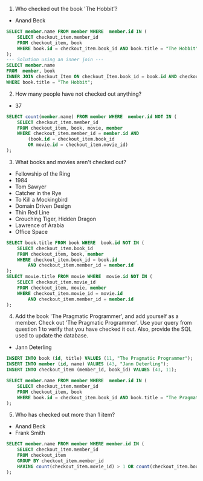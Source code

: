 1. Who checked out the book 'The Hobbit’?
- Anand Beck
```sql
SELECT member.name FROM member WHERE  member.id IN (
    SELECT checkout_item.member_id
    FROM checkout_item, book
    WHERE book.id = checkout_item.book_id AND book.title = "The Hobbit"
);
--- Solution using an inner join ---
SELECT member.name
FROM  member, book
INNER JOIN checkout_Item ON checkout_Item.book_id = book.id AND checkout_Item.member_id = member.id
WHERE book.title = "The Hobbit";
```

2. How many people have not checked out anything?
- 37
```sql
SELECT count(member.name) FROM member WHERE  member.id NOT IN (
    SELECT checkout_item.member_id
    FROM checkout_item, book, movie, member
    WHERE checkout_item.member_id = member.id AND
        (book.id = checkout_item.book_id
        OR movie.id = checkout_item.movie_id)
);
```

3. What books and movies aren't checked out?
- Fellowship of the Ring
- 1984
- Tom Sawyer
- Catcher in the Rye
- To Kill a Mockingbird
- Domain Driven Design
- Thin Red Line
- Crouching Tiger, Hidden Dragon
- Lawrence of Arabia
- Office Space

```sql
SELECT book.title FROM book WHERE  book.id NOT IN (
    SELECT checkout_item.book_id
    FROM checkout_item, book, member
    WHERE checkout_item.book_id = book.id
        AND checkout_item.member_id = member.id
);
SELECT movie.title FROM movie WHERE  movie.id NOT IN (
    SELECT checkout_item.movie_id
    FROM checkout_item, movie, member
    WHERE checkout_item.movie_id = movie.id
        AND checkout_item.member_id = member.id
);
```

4. Add the book 'The Pragmatic Programmer', and add yourself as a member. Check out 'The Pragmatic Programmer'. Use your query from question 1 to verify that you have checked it out. Also, provide the SQL used to update the database.
- Jann Deterling
```sql
INSERT INTO book (id, title) VALUES (11, "The Pragmatic Programmer");
INSERT INTO member (id, name) VALUES (43, "Jann Deterling");
INSERT INTO checkout_item (member_id, book_id) VALUES (43, 11);

SELECT member.name FROM member WHERE  member.id IN (
    SELECT checkout_item.member_id
    FROM checkout_item, book
    WHERE book.id = checkout_item.book_id AND book.title = "The Pragmatic Programmer"
);
```
5. Who has checked out more than 1 item? 
- Anand Beck
- Frank Smith

```sql
SELECT member.name FROM member WHERE member.id IN (
    SELECT checkout_item.member_id
    FROM checkout_item
    GROUP BY checkout_item.member_id
    HAVING count(checkout_item.movie_id) > 1 OR count(checkout_item.book_id) > 1
);
```